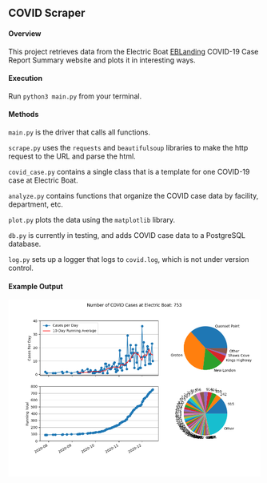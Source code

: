 ## **COVID Scraper**
#### Overview
This project retrieves data from the Electric Boat
[EBLanding](https://eblanding.com/covid-19-case-report-summary/) COVID-19 Case Report
Summary website and plots it in interesting ways.
#### Execution
Run `python3 main.py` from your terminal.
#### Methods
`main.py` is the driver that calls all functions.

`scrape.py` uses the `requests` and `beautifulsoup` libraries to make the http
request to the URL and parse the html.

`covid_case.py` contains a single class that is a template for one COVID-19 case
at Electric Boat.

`analyze.py` contains functions that organize the COVID case data by facility,
department, etc.

`plot.py` plots the data using the `matplotlib` library.

`db.py` is currently in testing, and adds COVID case data to a PostgreSQL
database.

`log.py` sets up a logger that logs to `covid.log`, which is not under version
control.
#### Example Output
![Example Output](figure1.png?raw=true)
